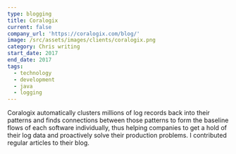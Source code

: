 ```yaml
---
type: blogging
title: Coralogix
current: false
company_url: 'https://coralogix.com/blog/'
image: /src/assets/images/clients/coralogix.png
category: Chris writing
start_date: 2017
end_date: 2017
tags:
  - technology
  - development
  - java
  - logging
---
```


Coralogix automatically clusters millions of log records back into their patterns and finds connections between those patterns to form the baseline flows of each software individually, thus helping companies to get a hold of their log data and proactively solve their production problems. I contributed regular articles to their blog.
